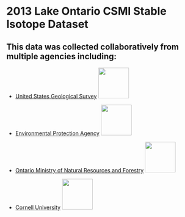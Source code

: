 2013 Lake Ontario CSMI Stable Isotope Dataset
================

## This data was collected collaboratively from multiple agencies including:

- [United States Geological Survey](https://www.usgs.gov/)
  <img src="https://d9-wret.s3.us-west-2.amazonaws.com/assets/palladium/production/s3fs-public/thumbnails/image/usgs-placeholder_0.png" width="80px" />

- [Environmental Protection Agency](https://www.epa.gov/)
  <img src="https://www.epa.gov/system/files/styles/medium/private/images/2021-12/375x250_epa_seal_noring.png?itok=zpXlVA0X" width="80px" />

- [Ontario Ministry of Natural Resources and
  Forestry](https://www.ontario.ca/page/ministry-natural-resources-and-forestry)
  <img src="https://www.fws.gov/sites/default/files/styles/large/public/2020-08/mnrflogo.jpg?itok=sh0zbow5" width="80px" />

- [Cornell
  University](https://cals.cornell.edu/biological-field-station-shackelton-point)
  <img src="https://brand.cornell.edu/assets/images/downloads/logos/cornell_logo_simple/cornell_logo_simple_black.svg" width="80px" />
